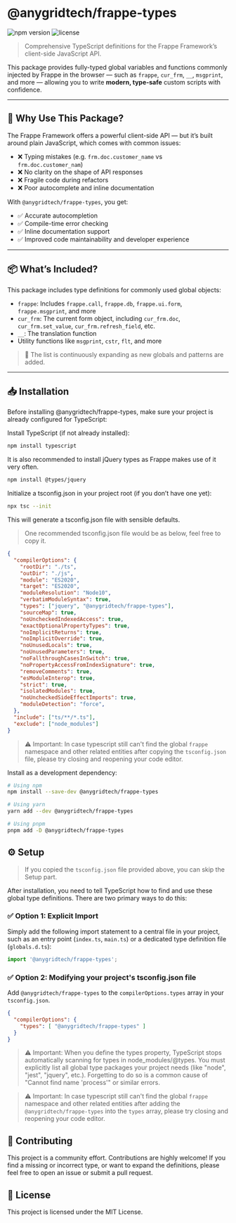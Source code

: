 # @anygridtech/frappe-types

![npm version](https://img.shields.io/npm/v/%40anygridtech%2Ffrappe-types.svg)
![license](https://img.shields.io/badge/License-MIT-blue.svg)

> Comprehensive TypeScript definitions for the Frappe Framework’s client-side JavaScript API.

This package provides fully-typed global variables and functions commonly injected by Frappe in the browser — such as `frappe`, `cur_frm`, `__`, `msgprint`, and more — allowing you to write **modern, type-safe** custom scripts with confidence.

---

## 🚀 Why Use This Package?

The Frappe Framework offers a powerful client-side API — but it’s built around plain JavaScript, which comes with common issues:

- ❌ Typing mistakes (e.g. `frm.doc.customer_name` vs `frm.doc.customer_nam`)
- ❌ No clarity on the shape of API responses
- ❌ Fragile code during refactors
- ❌ Poor autocomplete and inline documentation

With `@anygridtech/frappe-types`, you get:

- ✅ Accurate autocompletion  
- ✅ Compile-time error checking  
- ✅ Inline documentation support  
- ✅ Improved code maintainability and developer experience

---

## 📦 What’s Included?

This package includes type definitions for commonly used global objects:

- `frappe`: Includes `frappe.call`, `frappe.db`, `frappe.ui.form`, `frappe.msgprint`, and more
- `cur_frm`: The current form object, including `cur_frm.doc`, `cur_frm.set_value`, `cur_frm.refresh_field`, etc.
- `__`: The translation function
- Utility functions like `msgprint`, `cstr`, `flt`, and more

> 🧩 The list is continuously expanding as new globals and patterns are added.

---

## 📥 Installation

Before installing @anygridtech/frappe-types, make sure your project is already configured for TypeScript:

Install TypeScript (if not already installed):

```bash
npm install typescript
```

It is also recommended to install jQuery types as Frappe makes use of it very often.

```bash
npm install @types/jquery
```

Initialize a tsconfig.json in your project root (if you don’t have one yet):

```bash
npx tsc --init
```

This will generate a tsconfig.json file with sensible defaults. 

> One recommended tsconfig.json file would be as below, feel free to copy it.

```json
{
  "compilerOptions": {
    "rootDir": "./ts",
    "outDir": "./js",
    "module": "ES2020",
    "target": "ES2020",
    "moduleResolution": "Node10",
    "verbatimModuleSyntax": true,
    "types": ["jquery", "@anygridtech/frappe-types"],
    "sourceMap": true,
    "noUncheckedIndexedAccess": true,
    "exactOptionalPropertyTypes": true,
    "noImplicitReturns": true,
    "noImplicitOverride": true,
    "noUnusedLocals": true,
    "noUnusedParameters": true,
    "noFallthroughCasesInSwitch": true,
    "noPropertyAccessFromIndexSignature": true,
    "removeComments": true,
    "esModuleInterop": true,
    "strict": true,
    "isolatedModules": true,
    "noUncheckedSideEffectImports": true,
    "moduleDetection": "force",
  },
  "include": ["ts/**/*.ts"],
  "exclude": ["node_modules"]
}
```

> ⚠️ Important: In case typescript still can't find the global `frappe` namespace and other related entities after copying the `tsconfig.json` file, please try closing and reopening your code editor.

Install as a development dependency:

```bash
# Using npm
npm install --save-dev @anygridtech/frappe-types

# Using yarn
yarn add --dev @anygridtech/frappe-types

# Using pnpm
pnpm add -D @anygridtech/frappe-types
```

## ⚙️ Setup

> If you copied the `tsconfig.json` file provided above, you can skip the Setup part.

After installation, you need to tell TypeScript how to find and use these global type definitions. There are two primary ways to do this:

### ✅ Option 1: Explicit Import

Simply add the following import statement to a central file in your project, such as an entry point (`index.ts`, `main.ts`) or a dedicated type definition file (`globals.d.ts`):

```ts
import '@anygridtech/frappe-types';
```

### ✅ Option 2: Modifying your project's tsconfig.json file

Add `@anygridtech/frappe-types` to the `compilerOptions.types` array in your `tsconfig.json`.

```json
{
  "compilerOptions": {
    "types": [ "@anygridtech/frappe-types" ]
  }
}
```

> ⚠️ Important: When you define the types property, TypeScript stops automatically scanning for types in node_modules/@types. You must explicitly list all global type packages your project needs (like "node", "jest", "jquery", etc.). Forgetting to do so is a common cause of "Cannot find name 'process'" or similar errors.

> ⚠️ Important: In case typescript still can't find the global `frappe` namespace and other related entities after adding the `@anygridtech/frappe-types` into the `types` array, please try closing and reopening your code editor.

## 🤝 Contributing

This project is a community effort. Contributions are highly welcome!
If you find a missing or incorrect type, or want to expand the definitions, please feel free to open an issue or submit a pull request.

## 📝 License

This project is licensed under the MIT License.
